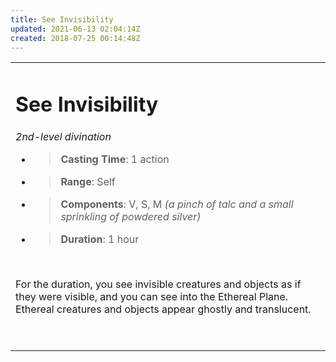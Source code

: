 ```yaml
---
title: See Invisibility
updated: 2021-06-13 02:04:14Z
created: 2018-07-25 00:14:48Z
---
```


<table><tbody><tr class="odd"><td><h1 id="see-invisibility"><strong>See Invisibility</strong></h1><p><em>2nd-level divination</em></p><ul><li><blockquote><p><strong>Casting Time</strong>: 1 action</p></blockquote></li><li><blockquote><p><strong>Range</strong>: Self</p></blockquote></li><li><blockquote><p><strong>Components</strong>: V, S, M <em>(a pinch of talc and a small sprinkling of powdered silver)</em></p></blockquote></li><li><blockquote><p><strong>Duration</strong>: 1 hour</p></blockquote></li></ul><p> </p><p>For the duration, you see invisible creatures and objects as if they were visible, and you can see into the Ethereal Plane. Ethereal creatures and objects appear ghostly and translucent.</p><p> </p></td></tr></tbody></table>
